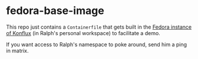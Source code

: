 # fedora-base-image

This repo just contains a `Containerfile` that gets built in the [Fedora instance of Konflux](https://da.gd/fedora) (in Ralph's personal workspace) to facilitate a demo.

If you want access to Ralph's namespace to poke around, send him a ping in matrix.
